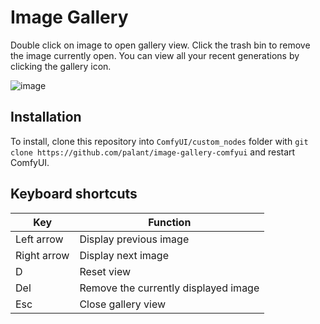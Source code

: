 # Image Gallery

Double click on image to open gallery view. Click the trash bin to remove the image currently open.
You can view all your recent generations by clicking the gallery icon.

![image](https://github.com/user-attachments/assets/a85de8a3-df90-468d-bb13-08c8b485b6d1)


## Installation

To install, clone this repository into `ComfyUI/custom_nodes` folder with `git clone https://github.com/palant/image-gallery-comfyui` and restart ComfyUI.

## Keyboard shortcuts

| Key         | Function                             |
|-------------|--------------------------------------|
| Left arrow  | Display previous image               |
| Right arrow | Display next image                   |
| D           | Reset view                           |
| Del         | Remove the currently displayed image |
| Esc         | Close gallery view                   |
